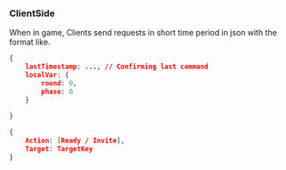 ### ClientSide
When in game, Clients send requests in short time period in json with the format like.
```json
{
    lastTimestamp: ..., // Confirming last command
    localVar: {
        round: 0,
        phase: 0
    }
    
}
```

```json
{
    Action: [Ready / Invite],
    Target: TargetKey
}
```